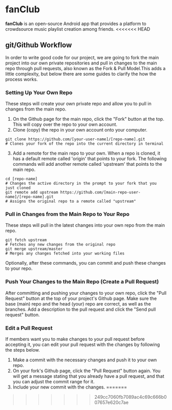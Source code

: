 # fanClub

**fanClub** is an open-source Android app that provides a platform to crowdsource music playlist creation among friends.
<<<<<<< HEAD

## git/Github Workflow

In order to write good code for our project, we are going to fork the main project into our own private repositories and pull in changes to the main repo through pull requests, also known as the Fork & Pull Model.This adds a little complexity, but below there are some guides to clarify the how the process works.

### Setting Up Your Own Repo

These steps will create your own private repo and allow you to pull in changes from the main repo.

1. On the Github page for the main repo, click the "Fork" button at the top. This will copy over the repo to your own account.
2. Clone \(copy\) the repo in your own account onto your computer.
```
git clone https://github.com/[your-user-name]/[repo-name].git  
# Clones your fork of the repo into the current directory in terminal
```

3. Add a remote for the main repo to your own. When a repo is cloned, it has a default remote called 'origin' that points to your fork. The following commands will add another remote called 'upstream' that points to the main repo.  
```
cd [repo-name]  
# Changes the active directory in the prompt to your fork that you just cloned  
git remote add upstream https://github.com/[main-repo-user-name]/[repo-name].git
# Assigns the original repo to a remote called "upstream"  
```

### Pull in Changes from the Main Repo to Your Repo

These steps will pull in the latest changes into your own repo from the main repo.
```
git fetch upstream
# Fetches any new changes from the original repo
git merge upstream/master
# Merges any changes fetched into your working files
```
Optionally, after these commands, you can commit and push these changes to your repo.

### Push Your Changes to the Main Repo \(Create a Pull Request\)

After committing and pushing your changes to your own repo, click the "Pull Request" button at the top of your project's Github page. Make sure the base \(main\) repo and the head \(your\) repo are correct, as well as the branches. Add a description to the pull request and click the "Send pull request" button.

### Edit a Pull Request

If members want you to make changes to your pull request before accepting it, you can edit your pull request with the changes by following the steps below.

1. Make a commit with the necessary changes and push it to your own repo.
2. On your fork's Github page, click the "Pull Request" button again. You will get a message stating that you already have a pull request, and that you can adjust the commit range for it.
3. Include your new commit with the changes.
=======
>>>>>>> 249cc7060fb7089ac4c69c666b007657e620c7ae
